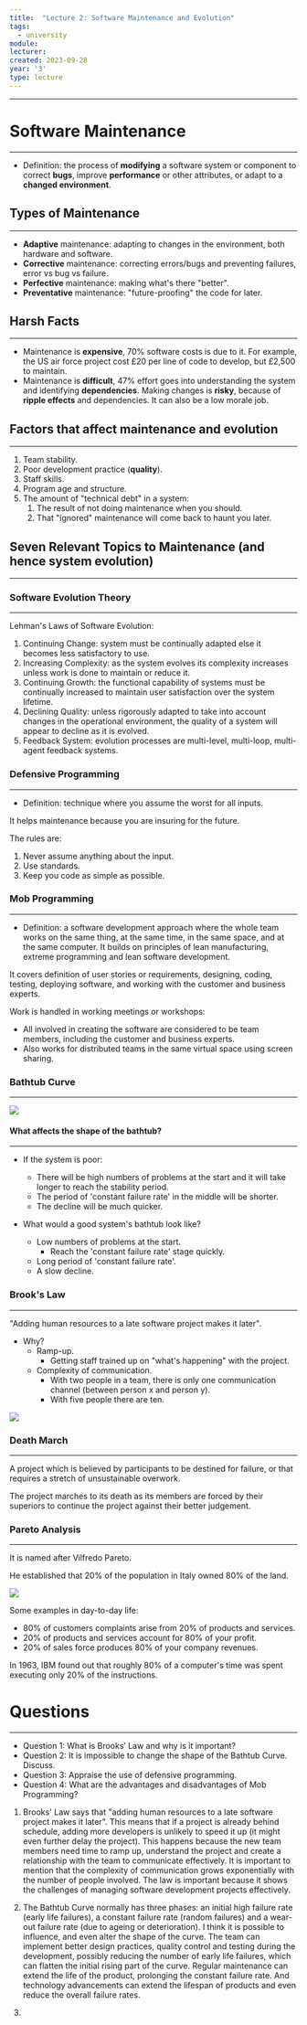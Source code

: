 ```yaml
---
title:  "Lecture 2: Software Maintenance and Evolution"
tags:
  - university
module:
lecturer:
created: 2023-09-28
year: '3'
type: lecture
---
```

---
# Software Maintenance
---
- Definition: the process of **modifying** a software system or component to correct **bugs**, improve **performance** or other attributes, or adapt to a **changed environment**.

## Types of Maintenance
---
- **Adaptive** maintenance: adapting to changes in the environment, both hardware and software.
- **Corrective** maintenance: correcting errors/bugs and preventing failures, error vs bug vs failure.
- **Perfective** maintenance: making what's there "better".
- **Preventative** maintenance: "future-proofing" the code for later.

## Harsh Facts
---
- Maintenance is **expensive**, 70% software costs is due to it. For example, the US air force project cost £20 per line of code to develop, but £2,500 to maintain.
- Maintenance is **difficult**, 47% effort goes into understanding the system and identifying **dependencies**. Making changes is **risky**, because of **ripple effects** and dependencies. It can also be a low morale job.

## Factors that affect maintenance and evolution
---
1. Team stability.
2. Poor development practice (**quality**).
3. Staff skills.
4. Program age and structure.
5. The amount of "technical debt" in a system:
    1. The result of not doing maintenance when you should.
    2. That "ignored" maintenance will come back to haunt you later.

## Seven Relevant Topics to Maintenance (and hence system evolution)
---
### Software Evolution Theory
---
Lehman's Laws of Software Evolution:
1. Continuing Change: system must be continually adapted else it becomes less satisfactory to use.
2. Increasing Complexity: as the system evolves its complexity increases unless work is done to maintain or reduce it.
3. Continuing Growth: the functional capability of systems must be continually increased to maintain user satisfaction over the system lifetime.
4. Declining Quality: unless rigorously adapted to take into account changes in the operational environment, the quality of a system will appear to decline as it is evolved.
5. Feedback System: evolution processes are multi-level, multi-loop, multi-agent feedback systems.

### Defensive Programming
---
- Definition: technique where you assume the worst for all inputs.

It helps maintenance because you are insuring for the future.

The rules are:
1. Never assume anything about the input.
2. Use standards.
3. Keep you code as simple as possible.

### Mob Programming
---
- Definition: a software development approach where the whole team works on the same thing, at the same time, in the same space, and at the same computer. It builds on principles of lean manufacturing, extreme programming and lean software development.

It covers definition of user stories or requirements, designing, coding, testing, deploying software, and working with the customer and business experts.

Work is handled in working meetings or workshops:
- All involved in creating the software are considered to be team members, including the customer and business experts.
- Also works for distributed teams in the same virtual space using screen sharing.

### Bathtub Curve
---
![](notes/university/year3/cs3003/content/assets/Screenshot%202023-09-28%20at%2017.15.45.png)

#### What affects the shape of the bathtub?
---
- If the system is poor:
    - There will be high numbers of problems at the start and it will take longer to reach the stability period.
    - The period of 'constant failure rate' in the middle will be shorter.
    - The decline will be much quicker.

- What would a good system's bathtub look like?
    - Low numbers of problems at the start.
        - Reach the 'constant failure rate' stage quickly.
    - Long period of 'constant failure rate'.
    - A slow decline.

### Brook's Law
---
"Adding human resources to a late software project makes it later".

- Why?
    - Ramp-up.
        - Getting staff trained up on "what's happening" with the project.
    - Complexity of communication.
        - With two people in a team, there is only one communication channel (between person x and person y).
        - With five people there are ten.

![](notes/university/year3/cs3003/content/assets/Screenshot%202023-09-28%20at%2017.18.56.png)

### Death March
---
A project which is believed by participants to be destined for failure, or that requires a stretch of unsustainable overwork.

The project marches to its death as its members are forced by their superiors to continue the project against their better judgement.

### Pareto Analysis
---
It is named after Vilfredo Pareto. 

He established that 20% of the population in Italy owned 80% of the land.

![](notes/university/year3/cs3003/content/assets/Screenshot%202023-09-28%20at%2017.20.46.png)

Some examples in day-to-day life:
- 80% of customers complaints arise from 20% of products and services.
- 20% of products and services account for 80% of your profit.
- 20% of sales force produces 80% of your company revenues.

In 1963, IBM found out that roughly 80% of a computer's time was spent executing only 20% of the instructions.

# Questions
---
- Question 1: What is Brooks’ Law and why is it important?
- Question 2: It is impossible to change the shape of the Bathtub Curve. Discuss.
- Question 3: Appraise the use of defensive programming.
- Question 4: What are the advantages and disadvantages of Mob Programming?

1. Brooks' Law says that "adding human resources to a late software project makes it later". This means that if a project is already behind schedule, adding more developers is unlikely to speed it up (it might even further delay the project). This happens because the new team members need time to ramp up, understand the project and create a relationship with the team to communicate effectively. It is important to mention that the complexity of communication grows exponentially with the number of people involved. The law is important because it shows the challenges of managing software development projects effectively. 

2. The Bathtub Curve normally has three phases: an initial high failure rate (early life failures), a constant failure rate (random failures) and a wear-out failure rate (due to ageing or deterioration). I think it is possible to influence, and even alter the shape of the curve. The team can implement better design practices, quality control and testing during the development, possibly reducing the number of early life failures, which can flatten the initial rising part of the curve. Regular maintenance can extend the life of the product, prolonging the constant failure rate. And technology advancements can extend the lifespan of products and even reduce the overall failure rates.

3. 

